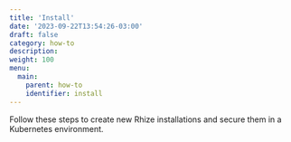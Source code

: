 ```yaml
---
title: 'Install'
date: '2023-09-22T13:54:26-03:00'
draft: false
category: how-to
description:
weight: 100
menu:
  main:
    parent: how-to
    identifier: install
---
```


Follow these steps to create new Rhize installations and secure them in a Kubernetes environment.
